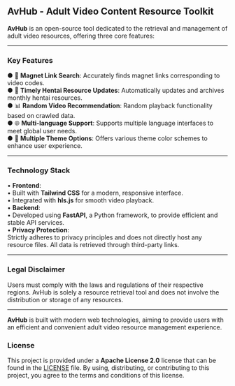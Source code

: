 ## AvHub - Adult Video Content Resource Toolkit
**AvHub** is an open-source tool dedicated to the retrieval and management of adult video resources, offering three core features:  

---

### **Key Features**  
● 🔗 **Magnet Link Search**: Accurately finds magnet links corresponding to video codes.  
● 📅 **Timely Hentai Resource Updates**: Automatically updates and archives monthly hentai resources.  
● 📊 **Random Video Recommendation**: Random playback functionality based on crawled data.  
● 🌐 **Multi-language Support**: Supports multiple language interfaces to meet global user needs.  
● 🎨 **Multiple Theme Options**: Offers various theme color schemes to enhance user experience.  

---

### **Technology Stack**  
• **Frontend**:  
  • Built with **Tailwind CSS** for a modern, responsive interface.  
  • Integrated with **hls.js** for smooth video playback.  
• **Backend**:  
  • Developed using **FastAPI**, a Python framework, to provide efficient and stable API services.  
• **Privacy Protection**:  
   Strictly adheres to privacy principles and does not directly host any resource files. All data is retrieved through third-party links.  

---

### **Legal Disclaimer**  
Users must comply with the laws and regulations of their respective regions. AvHub is solely a resource retrieval tool and does not involve the distribution or storage of any resources.  

---

**AvHub** is built with modern web technologies, aiming to provide users with an efficient and convenient adult video resource management experience.

### **License**
This project is provided under a **Apache License 2.0** license that can be found in the [LICENSE](LICENSE) file. By using, distributing, or contributing to this project, you agree to the terms and conditions of this license.